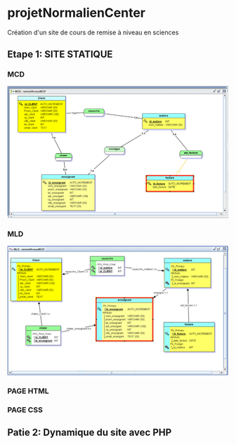 # projetNormalienCenter
Création d'un site de cours de remise à niveau en sciences


## Etape 1: SITE STATIQUE

### MCD
![](CaptureMCDremise.PNG)

### MLD
![](CaptureMLDremise.PNG)
### PAGE HTML

### PAGE CSS

## Patie 2: Dynamique du site avec PHP


